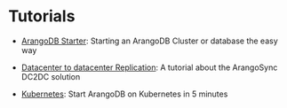 Tutorials
=========

- [ArangoDB Starter](../GettingStarted/Starter/README.md):
  Starting an ArangoDB Cluster or database the easy way

- [Datacenter to datacenter Replication](../GettingStarted/DC2DC/README.md):
  A tutorial about the ArangoSync DC2DC solution

- [Kubernetes](../Tutorials/Kubernetes/README.md):
  Start ArangoDB on Kubernetes in 5 minutes
